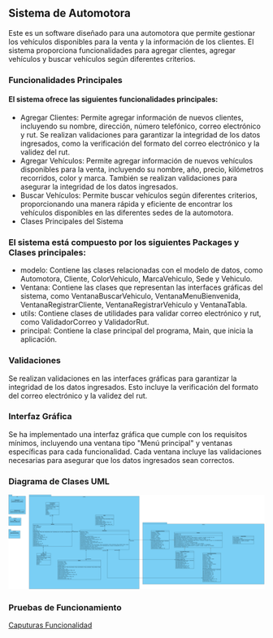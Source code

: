 
## Sistema de Automotora
Este es un software diseñado para una automotora que permite gestionar los vehículos disponibles para la venta y la información de los clientes. El sistema proporciona funcionalidades para agregar clientes, agregar vehículos y buscar vehículos según diferentes criterios.

### Funcionalidades Principales
#### El sistema ofrece las siguientes funcionalidades principales:

* Agregar Clientes: Permite agregar información de nuevos clientes, incluyendo su nombre, dirección, número telefónico, correo electrónico y rut. Se realizan validaciones para garantizar la integridad de los datos ingresados, como la verificación del formato del correo electrónico y la validez del rut.
* Agregar Vehículos: Permite agregar información de nuevos vehículos disponibles para la venta, incluyendo su nombre, año, precio, kilómetros recorridos, color y marca. También se realizan validaciones para asegurar la integridad de los datos ingresados.
* Buscar Vehículos: Permite buscar vehículos según diferentes criterios, proporcionando una manera rápida y eficiente de encontrar los vehículos disponibles en las diferentes sedes de la automotora.
* Clases Principales del Sistema
### El sistema está compuesto por los siguientes Packages y Clases principales:


* modelo: Contiene las clases relacionadas con el modelo de datos, como Automotora, Cliente, ColorVehiculo, MarcaVehiculo, Sede y Vehiculo.
* Ventana: Contiene las clases que representan las interfaces gráficas del sistema, como VentanaBuscarVehiculo, VentanaMenuBienvenida, VentanaRegistrarCliente, VentanaRegistrarVehiculo y VentanaTabla.
* utils: Contiene clases de utilidades para validar correo electrónico y rut, como ValidadorCorreo y ValidadorRut.
* principal: Contiene la clase principal del programa, Main, que inicia la aplicación.
### Validaciones
Se realizan validaciones en las interfaces gráficas para garantizar la integridad de los datos ingresados. Esto incluye la verificación del formato del correo electrónico y la validez del rut.

### Interfaz Gráfica
Se ha implementado una interfaz gráfica que cumple con los requisitos mínimos, incluyendo una ventana tipo "Menú principal" y ventanas específicas para cada funcionalidad. Cada ventana incluye las validaciones necesarias para asegurar que los datos ingresados sean correctos.

### Diagrama de Clases UML
![Automotora UML.png](Automotora%20UML.png)
### Pruebas de Funcionamiento
[Caputuras Funcionalidad](Caputuras%20Funcionalidad)